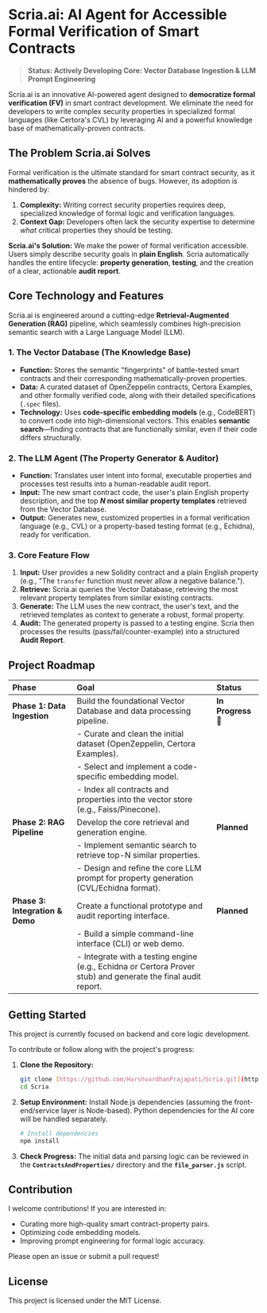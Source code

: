 # Scria.ai: AI Agent for Accessible Formal Verification of Smart Contracts

> **Status: Actively Developing Core: Vector Database Ingestion & LLM Prompt Engineering**

Scria.ai is an innovative AI-powered agent designed to **democratize formal verification (FV)** in smart contract development. We eliminate the need for developers to write complex security properties in specialized formal languages (like Certora's CVL) by leveraging AI and a powerful knowledge base of mathematically-proven contracts.

## The Problem Scria.ai Solves

Formal verification is the ultimate standard for smart contract security, as it **mathematically proves** the absence of bugs. However, its adoption is hindered by:
1.  **Complexity:** Writing correct security properties requires deep, specialized knowledge of formal logic and verification languages.
2.  **Context Gap:** Developers often lack the security expertise to determine *what* critical properties they should be testing.

**Scria.ai's Solution:** We make the power of formal verification accessible. Users simply describe security goals in **plain English**. Scria automatically handles the entire lifecycle: **property generation**, **testing**, and the creation of a clear, actionable **audit report**.

## Core Technology and Features

Scria.ai is engineered around a cutting-edge **Retrieval-Augmented Generation (RAG)** pipeline, which seamlessly combines high-precision semantic search with a Large Language Model (LLM).

### 1. The Vector Database (The Knowledge Base)

* **Function:** Stores the semantic "fingerprints" of battle-tested smart contracts and their corresponding mathematically-proven properties.
* **Data:** A curated dataset of OpenZeppelin contracts, Certora Examples, and other formally verified code, along with their detailed specifications (`.spec` files).
* **Technology:** Uses **code-specific embedding models** (e.g., CodeBERT) to convert code into high-dimensional vectors. This enables **semantic search**—finding contracts that are functionally similar, even if their code differs structurally.

### 2. The LLM Agent (The Property Generator & Auditor)

* **Function:** Translates user intent into formal, executable properties and processes test results into a human-readable audit report.
* **Input:** The new smart contract code, the user's plain English property description, and the top **$N$ most similar property templates** retrieved from the Vector Database.
* **Output:** Generates new, customized properties in a formal verification language (e.g., CVL) or a property-based testing format (e.g., Echidna), ready for verification.

### 3. Core Feature Flow

1.  **Input:** User provides a new Solidity contract and a plain English property (e.g., "The `transfer` function must never allow a negative balance.").
2.  **Retrieve:** Scria.ai queries the Vector Database, retrieving the most relevant property templates from similar existing contracts.
3.  **Generate:** The LLM uses the new contract, the user's text, and the retrieved templates as context to generate a robust, formal property.
4.  **Audit:** The generated property is passed to a testing engine. Scria then processes the results (pass/fail/counter-example) into a structured **Audit Report**.

## Project Roadmap

| Phase | Goal | Status |
| :--- | :--- | :--- |
| **Phase 1: Data Ingestion** | Build the foundational Vector Database and data processing pipeline. | **In Progress 🚧** |
| | - Curate and clean the initial dataset (OpenZeppelin, Certora Examples). | |
| | - Select and implement a code-specific embedding model. | |
| | - Index all contracts and properties into the vector store (e.g., Faiss/Pinecone). | |
| **Phase 2: RAG Pipeline** | Develop the core retrieval and generation engine. | **Planned** |
| | - Implement semantic search to retrieve top-N similar properties. | |
| | - Design and refine the core LLM prompt for property generation (CVL/Echidna format). | |
| **Phase 3: Integration & Demo** | Create a functional prototype and audit reporting interface. | **Planned** |
| | - Build a simple command-line interface (CLI) or web demo. | |
| | - Integrate with a testing engine (e.g., Echidna or Certora Prover stub) and generate the final audit report. | |

## Getting Started

This project is currently focused on backend and core logic development.

To contribute or follow along with the project's progress:

1.  **Clone the Repository:**
    ```bash
    git clone [https://github.com/HarshvardhanPrajapati/Scria.git](https://github.com/HarshvardhanPrajapati/Scria.git)
    cd Scria
    ```
2.  **Setup Environment:**
    Install Node.js dependencies (assuming the front-end/service layer is Node-based). Python dependencies for the AI core will be handled separately.

    ```bash
    # Install dependencies
    npm install
    ```
3.  **Check Progress:** The initial data and parsing logic can be reviewed in the **`ContractsAndProperties/`** directory and the **`file_parser.js`** script.

## Contribution

I welcome contributions! If you are interested in:
* Curating more high-quality smart contract-property pairs.
* Optimizing code embedding models.
* Improving prompt engineering for formal logic accuracy.

Please open an issue or submit a pull request!

## License

This project is licensed under the MIT License.